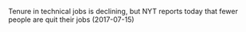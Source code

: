 Tenure in technical jobs is declining, but NYT reports today that fewer people are quit their jobs (2017-07-15)

